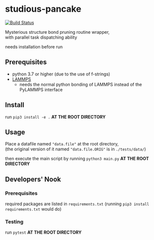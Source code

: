 # studious-pancake

[![Build Status](https://travis-ci.com/HsuanTingLu/studious-pancake.svg?token=tDHixgpdZAhsXN1fMdDk&branch=master)](https://travis-ci.com/HsuanTingLu/studious-pancake)

Mysterious structure bond pruning routine wrapper,  
with parallel task dispatching ability

needs installation before run

## Prerequisites
- python 3.7 or higher (due to the use of f-strings)
- [LAMMPS](http://lammps.sandia.gov/)
  - needs the normal python bonding of LAMMPS instead of the PyLAMMPS interface

## Install

run `pip3 install -e .` **AT THE ROOT DIRECTORY**


## Usage

Place a datafile named `"data.file"` at the root directory,  
(the original version of it named `"data.file.ORIG"` is in `./tests/data/`)

then execute the main script by running `python3 main.py` **AT THE ROOT DIRECTORY**

## Developers' Nook

### Prerequisites

required packages are listed in `requirements.txt`
(running `pip3 install requirements.txt` would do)

### Testing

run `pytest` **AT THE ROOT DIRECTORY**
